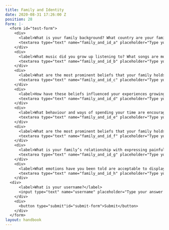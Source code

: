 ```yaml
---
title: Family and Identity
date: 2020-08-31 17:26:00 Z
position: 28
Form: |-
  <form id="test-form">
    <div>
      <label>What is your family background? What country are your family from and what cultural beliefs and practices have influenced your personal development until now?</label>
      <textarea type="text" name="family_and_id_a" placeholder="Type your answer here"/></textarea>
    </div>
    <div>
      <label>What music did you grow up listening to? What songs are most memorable to you?</label>
      <textarea type="text" name="family_and_id_b" placeholder="Type your answer here"/></textarea>
    </div>
    <div>
      <label>What are the most prominent beliefs that your family holds towards your development? What is encouraged and prioritised?</label>
      <textarea type="text" name="family_and_id_c" placeholder="Type your answer here"/></textarea>
    </div>
    <div>
      <label>How have these beliefs influenced your experiences growing up?</label>
      <textarea type="text" name="family_and_id_d" placeholder="Type your answer here"/></textarea>
    </div>
    <div>
      <label>What behaviour and ways of spending your time are encouraged?</label>
      <textarea type="text" name="family_and_id_e" placeholder="Type your answer here"/></textarea>
    </div>
    <div>
      <label>What are the most prominent beliefs that your family holds towards your development? What is encouraged and prioritised?</label>
      <textarea type="text" name="family_and_id_f" placeholder="Type your answer here"/></textarea>
    </div>
    <div>
      <label>What is your family’s relationship with expressing painful emotions? How do your parents respond when you are struggling emotionally?</label>
      <textarea type="text" name="family_and_id_g" placeholder="Type your answer here"/></textarea>
    </div>
    <div>
      <label>What emotions have you been told are acceptable to display? Which emotions have you been discouraged from expressing in your family environment?</label>
      <textarea type="text" name="family_and_id_h" placeholder="Type your answer here"/></textarea>
    </div>
  <div>
      <label>What is your username?</label>
      <input type="text" name="username" placeholder="Type your answer here"/></input>
    </div>
    <div>
      <button type="submit"id="submit-form">Submit</button>
    </div>
  </form>
layout: handbook
---
```


